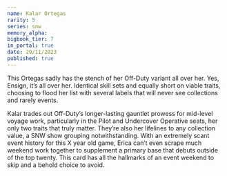 ```yaml
---
name: Kalar Ortegas
rarity: 5
series: snw
memory_alpha:
bigbook_tier: 7
in_portal: true
date: 29/11/2023
published: true
---
```


This Ortegas sadly has the stench of her Off-Duty variant all over her. Yes, Ensign, it’s all over her. Identical skill sets and equally short on viable traits, choosing to flood her list with several labels that will never see collections and rarely events.

Kalar trades out Off-Duty’s longer-lasting gauntlet prowess for mid-level voyage work, particularly in the Pilot and Undercover Operative seats, her only two traits that truly matter. They’re also her lifelines to any collection value, a SNW show grouping notwithstanding. With an extremely scant event history for this X year old game, Erica can’t even scrape much weekend work together to supplement a primary base that debuts outside of the top twenty. This card has all the hallmarks of an event weekend to skip and a behold choice to avoid.
